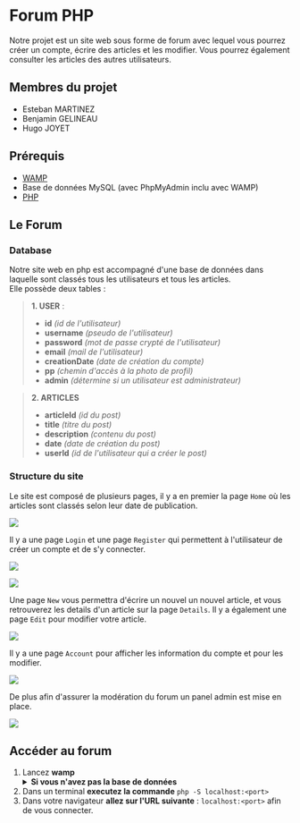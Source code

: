 # Forum PHP

Notre projet est un site web sous forme de forum avec lequel vous pourrez créer un compte, écrire des articles et les modifier. Vous pourrez également consulter les articles des autres utilisateurs.

## Membres du projet

* Esteban MARTINEZ
* Benjamin GELINEAU
* Hugo JOYET

## Prérequis

* [WAMP](https://www.wampserver.com)
* Base de données MySQL (avec PhpMyAdmin inclu avec WAMP)
* [PHP](https://www.php.net/downloads)

## Le Forum

### Database

Notre site web en php est accompagné d'une base de données dans laquelle sont classés tous les utilisateurs et tous les articles.<br>
Elle possède deux tables :

> **1. USER** : 
> - **id** *(id de l'utilisateur)*
> - **username** *(pseudo de l'utilisateur)*
> - **password** *(mot de passe crypté de l'utilisateur)*
> - **email** *(mail de l'utilisateur)*
> - **creationDate** *(date de création du compte)*
> - **pp** *(chemin d'accès à la photo de profil)*
> - **admin** *(détermine si un utilisateur est administrateur)*

> **2. ARTICLES**
> - **articleId** *(id du post)*
> - **title** *(titre du post)*
> - **description** *(contenu du post)*
> - **date** *(date de création du post)*
> - **userId** *(id de l'utilisateur qui a créer le post)*


### Structure du site

Le site est composé de plusieurs pages, il y a en premier la page `Home` où les articles sont classés selon leur date de publication. 

![](https://i.imgur.com/TjoNYCs.png)



Il y a une page `Login` et une page `Register` qui permettent à l'utilisateur de créer un compte et de s'y connecter.

![](https://i.imgur.com/ie3eIHj.png)


![](https://i.imgur.com/aayp9Gt.png)


Une page `New` vous permettra d'écrire un nouvel un nouvel article, et vous retrouverez les details d'un article sur la page `Details`. Il y a également une page `Edit` pour modifier votre article.




![](https://i.imgur.com/HdLreZ0.png)




Il y a une page `Account` pour afficher les information du compte et pour les modifier.

![](https://i.imgur.com/kvRlxjR.png)

De plus afin d'assurer la modération du forum un panel admin est mise en place.

![](https://i.imgur.com/S1tvt8s.png)



## Accéder au forum

1. Lancez **wamp**<br>
    <details>
    <summary><b>Si vous n'avez pas la base de données</b></summary>
    <br>
    <ol>
        <li>Accédez à <a href="http://localhost/phpmyadmin/index.php">PhpMyAdmin</a>,
        <li>Créez une <b>nouvelle base de données</b>,
        <li>Une fois sélectionnée, allez dans l'onglet <b>SQL</b>,
        <li>Écrivez les reqêtes suivantes :
        <pre>
        DROP TABLE IF EXISTS `articles`;
        CREATE TABLE IF NOT EXISTS `articles` (
            `articleId` int(11) NOT NULL AUTO_INCREMENT,
            `title` varchar(70) NOT NULL,
            `description` varchar(255) NOT NULL,
            `date` date NOT NULL,
            `userId` int(11) NOT NULL,
            PRIMARY KEY (`articleId`)
        )<br>
        DROP TABLE IF EXISTS `user`;
        CREATE TABLE IF NOT EXISTS `user` (
        `id` int(11) NOT NULL AUTO_INCREMENT,
        `username` varchar(20) NOT NULL,
        `password` varchar(255) NOT NULL,
        `email` varchar(80) NOT NULL,
        `creationDate` date NOT NULL,
        `pp` varchar(2083) NOT NULL DEFAULT 'https://www.cournondanseattitude.fr/wp-content/uploads/2019/07/blank-profile-picture-973460_640.png',
        `admin` tinyint(1) NOT NULL DEFAULT '0',
        PRIMARY KEY (`id`),
        UNIQUE KEY `username` (`username`),
        UNIQUE KEY `email` (`email`)
        );
    </details>
2. Dans un terminal **executez la commande** `php -S localhost:<port>`
3. Dans votre navigateur **allez sur l'URL suivante** : `localhost:<port>` afin de vous connecter.